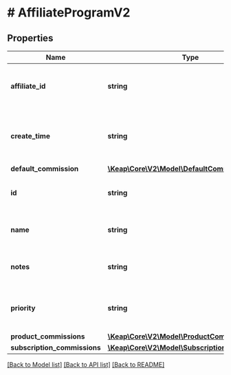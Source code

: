 # # AffiliateProgramV2

## Properties

Name | Type | Description | Notes
------------ | ------------- | ------------- | -------------
**affiliate_id** | **string** | The affiliate_Id for Affiliate commission program | [optional]
**create_time** | **string** | The created time of affiliate commission program | [optional]
**default_commission** | [**\Keap\Core\V2\Model\DefaultCommission**](DefaultCommission.md) |  | [optional]
**id** | **string** | The affiliate commission program name | [optional]
**name** | **string** | The affiliate commission program name | [optional]
**notes** | **string** | The affiliate commission program notes | [optional]
**priority** | **string** | The Affiliate commission program priority | [optional]
**product_commissions** | [**\Keap\Core\V2\Model\ProductCommission[]**](ProductCommission.md) |  | [optional]
**subscription_commissions** | [**\Keap\Core\V2\Model\SubscriptionCommission[]**](SubscriptionCommission.md) |  | [optional]

[[Back to Model list]](../../README.md#models) [[Back to API list]](../../README.md#endpoints) [[Back to README]](../../README.md)
